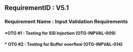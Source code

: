 ## RequirementID : V5.1
### Requirement Name : Input Validation Requirements


#### *OTG #1 : Testing for SSI Injection (OTG-INPVAL-009)


#### * OTG #2 : Testing for Buffer overflow (OTG-INPVAL-014)
